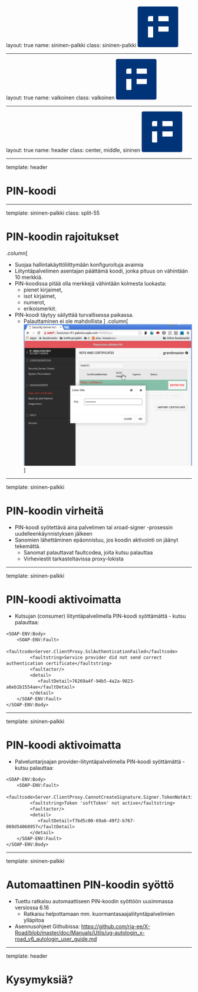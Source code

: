 layout: true
name: sininen-palkki
class: sininen-palkki
![logo](../suomifi_logo.svg)

---
layout: true
name: valkoinen
class: valkoinen
![logo](../suomifi_logo.svg)

---
layout: true
name: header
class: center, middle, sininen
![logo](../suomifi_logo.svg)

<!--DON'T TOUCH ABOVE THIS !!!!!! -->
---

template: header
# PIN-koodi

---

template: sininen-palkki
class: split-55

# PIN-koodin rajoitukset

.column[
- Suojaa hallintakäyttöliittymään konfiguroituja avaimia
- Liityntäpalvelimen asentajan päättämä koodi, jonka pituus on vähintään 10 merkkiä.
- PIN-koodissa pitää olla merkkejä vähintään kolmesta luokasta:
   - pienet kirjaimet,
   - isot kirjaimet,
   - numerot,
   - erikoismerkit.
- PIN-koodi täytyy säilyttää turvallisessa paikassa.
   - Palauttaminen ei ole mahdollista
]
.column[![PIN-koodi](../images/pin-koodi.png)]

---

template: sininen-palkki

# PIN-koodin virheitä

- PIN-koodi syötettävä aina palvelimen tai xroad-signer -prosessin uudelleenkäynnistyksen jälkeen
- Sanomien lähettäminen epäonnistuu, jos koodin aktivointi on jäänyt tekemättä.
   - Sanomat palauttavat faultcodea, joita kutsu palauttaa
   - Virheviestit tarkasteltavissa proxy-lokista
   
---

template: sininen-palkki

# PIN-koodi aktivoimatta
   
- Kutsujan (consumer) liityntäpalvelimella PIN-koodi syöttämättä - kutsu palauttaa:

```
<SOAP-ENV:Body>
    <SOAP-ENV:Fault>
         <faultcode>Server.ClientProxy.SslAuthenticationFailed</faultcode>
         <faultstring>Service provider did not send correct authentication certificate</faultstring>
         <faultactor/>
         <detail>
            <faultDetail>76269a4f-94b5-4a2a-9823-a6eb1b1554ae</faultDetail>
         </detail>
    </SOAP-ENV:Fault>
</SOAP-ENV:Body>
```

---

template: sininen-palkki

# PIN-koodi aktivoimatta

- Palveluntarjoajan provider-liityntäpalvelimella PIN-koodi syöttämättä - kutsu palauttaa:

```
<SOAP-ENV:Body>
    <SOAP-ENV:Fault>
         <faultcode>Server.ClientProxy.CannotCreateSignature.Signer.TokenNotActive</faultcode>
         <faultstring>Token 'softToken' not active</faultstring>
         <faultactor/>
         <detail>
            <faultDetail>f7bd5c00-69a6-49f2-b767-069d54060957</faultDetail>
         </detail>
    </SOAP-ENV:Fault>
</SOAP-ENV:Body>
```

---

template: sininen-palkki

# Automaattinen PIN-koodin syöttö

- Tuettu ratkaisu automaattiseen PIN-koodin syöttöön uusimmassa versiossa 6.16 
    - Ratkaisu helpottamaan mm. kuormantasaajaliityntäpalvelimien ylläpitoa
- Asennusohjeet Githubissa: 
https://github.com/ria-ee/X-Road/blob/master/doc/Manuals/Utils/ug-autologin_x-road_v6_autologin_user_guide.md 

---
template: header
# Kysymyksiä?
